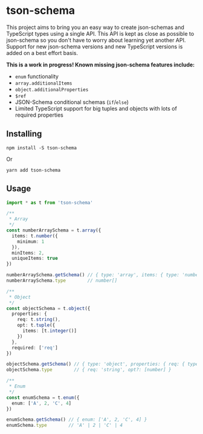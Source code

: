 # tson-schema

This project aims to bring you an easy way to create json-schemas and TypeScript types using a single API. This API is kept as close as possible to json-schema so you don't have to worry about learning yet another API. Support for new json-schema versions and new TypeScript versions is added on a best effort basis.

__This is a work in progress! Known missing json-schema features include:__

- `enum` functionality
- `array.additionalItems`
- `object.additionalProperties`
- `$ref`
- JSON-Schema conditional schemas (`if`/`else`)
- Limited TypeScript support for big tuples and objects with lots of required properties

## Installing

```
npm install -S tson-schema
```

Or

```
yarn add tson-schema
```

## Usage

```ts
import * as t from 'tson-schema'

/**
 * Array
 */
const numberArraySchema = t.array({
  items: t.number({
    minimum: 1
  }),
  minItems: 2,
  uniqueItems: true
})

numberArraySchema.getSchema() // { type: 'array', items: { type: 'number', minimum: 1 }, minItems: 2, uniqueItems: true }
numberArraySchema.type        // number[]

/**
 * Object
 */
const objectSchema = t.object({
  properties: {
    req: t.string(),
    opt: t.tuple({
      items: [t.integer()]
    })
  },
  required: ['req']
})

objectSchema.getSchema() // { type: 'object', properties: { req: { type: 'string' }, opt: { type: 'array', items: [{ type: 'integer' }] } }, required: ['req'] }
objectSchema.type        // { req: 'string', opt?: [number] }

/**
 * Enum
 */
const enumSchema = t.enum({
  enum: ['A', 2, 'C', 4]
})

enumSchema.getSchema() // { enum: ['A', 2, 'C', 4] }
enumSchema.type        // 'A' | 2 | 'C' | 4
```
